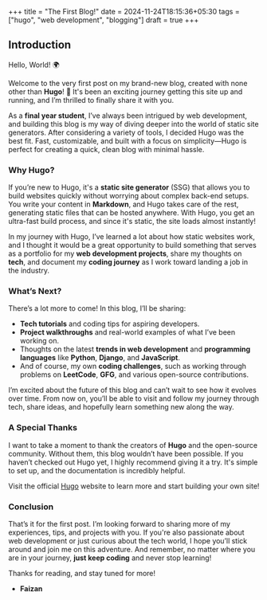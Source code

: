+++
title = "The First Blog!"
date = 2024-11-24T18:15:36+05:30
tags = ["hugo", "web development", "blogging"]
draft = true
+++

## Introduction

Hello, World! 🌍

Welcome to the very first post on my brand-new blog, created with none other than **Hugo**! 🎉 It's been an exciting journey getting this site up and running, and I’m thrilled to finally share it with you.

As a **final year student**, I’ve always been intrigued by web development, and building this blog is my way of diving deeper into the world of static site generators. After considering a variety of tools, I decided Hugo was the best fit. Fast, customizable, and built with a focus on simplicity—Hugo is perfect for creating a quick, clean blog with minimal hassle. 

### Why Hugo?

If you’re new to Hugo, it's a **static site generator** (SSG) that allows you to build websites quickly without worrying about complex back-end setups. You write your content in **Markdown**, and Hugo takes care of the rest, generating static files that can be hosted anywhere. With Hugo, you get an ultra-fast build process, and since it's static, the site loads almost instantly!

In my journey with Hugo, I’ve learned a lot about how static websites work, and I thought it would be a great opportunity to build something that serves as a portfolio for my **web development projects**, share my thoughts on **tech**, and document my **coding journey** as I work toward landing a job in the industry.

### What’s Next?

There’s a lot more to come! In this blog, I’ll be sharing:
- **Tech tutorials** and coding tips for aspiring developers.
- **Project walkthroughs** and real-world examples of what I’ve been working on.
- Thoughts on the latest **trends in web development** and **programming languages** like **Python**, **Django**, and **JavaScript**.
- And of course, my own **coding challenges**, such as working through problems on **LeetCode**, **GFG**, and various open-source contributions.

I’m excited about the future of this blog and can’t wait to see how it evolves over time. From now on, you’ll be able to visit and follow my journey through tech, share ideas, and hopefully learn something new along the way. 

### A Special Thanks

I want to take a moment to thank the creators of **Hugo** and the open-source community. Without them, this blog wouldn’t have been possible. If you haven’t checked out Hugo yet, I highly recommend giving it a try. It's simple to set up, and the documentation is incredibly helpful.

Visit the official [Hugo](https://gohugo.io) website to learn more and start building your own site!

### Conclusion

That’s it for the first post. I’m looking forward to sharing more of my experiences, tips, and projects with you. If you're also passionate about web development or just curious about the tech world, I hope you’ll stick around and join me on this adventure. And remember, no matter where you are in your journey, **just keep coding** and never stop learning!

Thanks for reading, and stay tuned for more!

- **Faizan**

